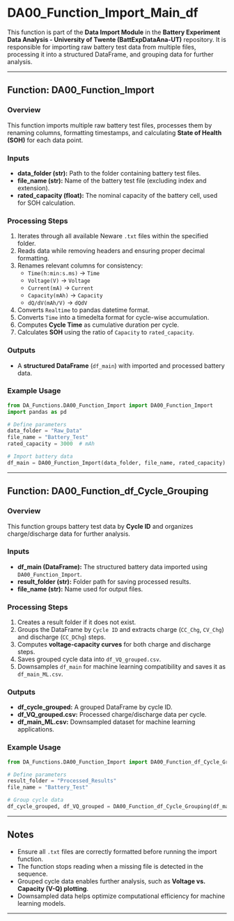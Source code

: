 # DA00_Function_Import_Main_df

This function is part of the **Data Import Module** in the **Battery Experiment Data Analysis - University of Twente (BattExpDataAna-UT)** repository. It is responsible for importing raw battery test data from multiple files, processing it into a structured DataFrame, and grouping data for further analysis.

---

## **Function: DA00_Function_Import**
### **Overview**
This function imports multiple raw battery test files, processes them by renaming columns, formatting timestamps, and calculating **State of Health (SOH)** for each data point.

### **Inputs**
- **data_folder (str):** Path to the folder containing battery test files.
- **file_name (str):** Name of the battery test file (excluding index and extension).
- **rated_capacity (float):** The nominal capacity of the battery cell, used for SOH calculation.

### **Processing Steps**
1. Iterates through all available Neware `.txt` files within the specified folder.
2. Reads data while removing headers and ensuring proper decimal formatting.
3. Renames relevant columns for consistency:
   - `Time(h:min:s.ms)` → `Time`
   - `Voltage(V)` → `Voltage`
   - `Current(mA)` → `Current`
   - `Capacity(mAh)` → `Capacity`
   - `dQ/dV(mAh/V)` → `dQdV`
4. Converts `Realtime` to pandas datetime format.
5. Converts `Time` into a timedelta format for cycle-wise accumulation.
6. Computes **Cycle Time** as cumulative duration per cycle.
7. Calculates **SOH** using the ratio of `Capacity` to `rated_capacity`.

### **Outputs**
- A **structured DataFrame** (`df_main`) with imported and processed battery data.

### **Example Usage**
```python
from DA_Functions.DA00_Function_Import import DA00_Function_Import
import pandas as pd

# Define parameters
data_folder = "Raw_Data"
file_name = "Battery_Test"
rated_capacity = 3000  # mAh

# Import battery data
df_main = DA00_Function_Import(data_folder, file_name, rated_capacity)
```

---

## **Function: DA00_Function_df_Cycle_Grouping**
### **Overview**
This function groups battery test data by **Cycle ID** and organizes charge/discharge data for further analysis.

### **Inputs**
- **df_main (DataFrame):** The structured battery data imported using `DA00_Function_Import`.
- **result_folder (str):** Folder path for saving processed results.
- **file_name (str):** Name used for output files.

### **Processing Steps**
1. Creates a result folder if it does not exist.
2. Groups the DataFrame by `Cycle ID` and extracts charge (`CC_Chg`, `CV_Chg`) and discharge (`CC_DChg`) steps.
3. Computes **voltage-capacity curves** for both charge and discharge steps.
4. Saves grouped cycle data into `df_VQ_grouped.csv`.
5. Downsamples `df_main` for machine learning compatibility and saves it as `df_main_ML.csv`.

### **Outputs**
- **df_cycle_grouped:** A grouped DataFrame by cycle ID.
- **df_VQ_grouped.csv:** Processed charge/discharge data per cycle.
- **df_main_ML.csv:** Downsampled dataset for machine learning applications.

### **Example Usage**
```python
from DA_Functions.DA00_Function_Import import DA00_Function_df_Cycle_Grouping

# Define parameters
result_folder = "Processed_Results"
file_name = "Battery_Test"

# Group cycle data
df_cycle_grouped, df_VQ_grouped = DA00_Function_df_Cycle_Grouping(df_main, result_folder, file_name)
```

---

## **Notes**
- Ensure all `.txt` files are correctly formatted before running the import function.
- The function stops reading when a missing file is detected in the sequence.
- Grouped cycle data enables further analysis, such as **Voltage vs. Capacity (V-Q) plotting**.
- Downsampled data helps optimize computational efficiency for machine learning models.

---
